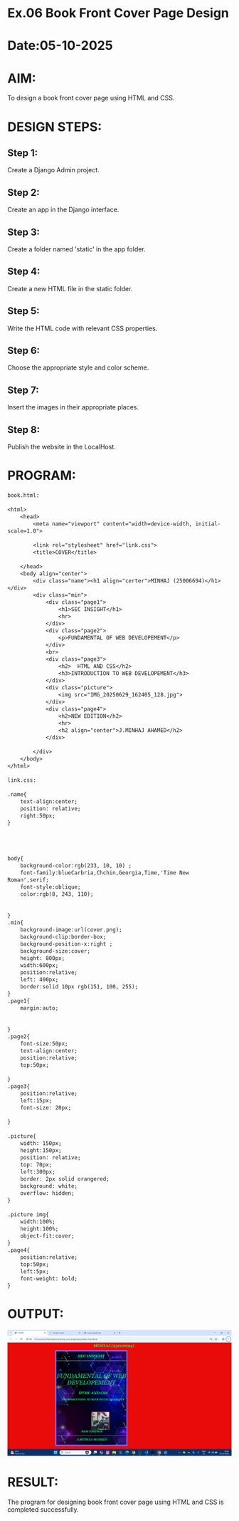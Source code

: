 # Ex.06 Book Front Cover Page Design
# Date:05-10-2025
# AIM:
To design a book front cover page using HTML and CSS.

# DESIGN STEPS:
## Step 1:
Create a Django Admin project.

## Step 2:
Create an app in the Django interface.

## Step 3:
Create a folder named 'static' in the app folder.

## Step 4:
Create a new HTML file in the static folder.

## Step 5:
Write the HTML code with relevant CSS properties.

## Step 6:
Choose the appropriate style and color scheme.

## Step 7:
Insert the images in their appropriate places.

## Step 8:
Publish the website in the LocalHost.

# PROGRAM:
```
book.html:

<html>
    <head>
        <meta name="viewport" content="width=device-width, initial-scale=1.0">

        <link rel="stylesheet" href="link.css">
        <title>COVER</title>
        
    </head>
    <body align="center">
        <div class="name"><h1 align="certer">MINHAJ (25006694)</h1></div>
        <div class="min">
            <div class="page1">
                <h1>SEC INSIGHT</h1>
                <hr>
            </div>
            <div class="page2">
                <p>FUNDAMENTAL OF WEB DEVELOPEMENT</p>
            </div>
            <br>
            <div class="page3">
                <h2>  HTML AND CSS</h2> 
                <h3>INTRODUCTION TO WEB DEVELOPEMENT</h3>
            </div>
            <div class="picture">
                <img src="IMG_20250629_162405_128.jpg">
            </div>
            <div class="page4">
                <h2>NEW EDITION</h2>
                <hr>
                <h2 align="center">J.MINHAJ AHAMED</h2>
            </div>
            
        </div>
    </body>
</html>

link.css:

.name{
    text-align:center;
    position: relative;
    right:50px;
}




body{
    background-color:rgb(233, 10, 10) ;
    font-family:blueCarbria,Chchin,Georgia,Time,'Time New Roman',serif;
    font-style:oblique;
    color:rgb(8, 243, 110);
    

}
.min{
    background-image:url(cover.png);
    background-clip:border-box;
    background-position-x:right ;
    background-size:cover;
    height: 800px;
    width:600px;
    position:relative;
    left: 400px;
    border:solid 10px rgb(151, 100, 255);
}
.page1{
    margin:auto;
   

}
.page2{
    font-size:50px;
    text-align:center;
    position:relative;
    top:50px;

}
.page3{
    position:relative;
    left:15px;
    font-size: 20px;

}

.picture{
    width: 150px; 
    height:150px;      
    position: relative;
    top: 70px;
    left:300px;
    border: 2px solid orangered;
    background: white;
    overflow: hidden;
}

.picture img{
    width:100%;
    height:100%;
    object-fit:cover;
}
.page4{
    position:relative;
    top:50px;
    left:5px;
    font-weight: bold;
}
```
# OUTPUT:
![alt text](output.png)


# RESULT:
The program for designing book front cover page using HTML and CSS is completed successfully.
